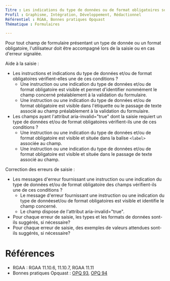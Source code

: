 ```yaml
---
Titre : Les indications du type de données ou de format obligatoires sont fournies à l'utilisateur en aide à la saisie et lors des messages d'erreur s'il y a lieu.
Profil : Graphisme, Intégration, Développement, Rédactionnel
Référentiel : RGAA, Bonnes pratiques Opquast
Thématique : Formulaires

---
```


Pour tout champ de formulaire présentant un type de donnée ou un format obligatoire, l'utilisateur doit être accompagné lors de la saisie ou en cas d'erreur signalée.

Aide à la saisie :

* Les instructions et indications du type de données et/ou de format obligatoires vérifient-elles une de ces conditions ?
  * Une instruction ou une indication du type de données et/ou de format obligatoire est visible et permet d'identifier nommément le champ concerné préalablement à la validation du formulaire.
  * Une instruction ou une indication du type de données et/ou de format obligatoire est visible dans l'étiquette ou le passage de texte associé au champ préalablement à la validation du formulaire.
* Les champs ayant l'attribut aria-invalid="true" dont la saisie requiert un type de données et/ou de format obligatoires vérifient-ils une de ces conditions ?
  * Une instruction ou une indication du type de données et/ou de format obligatoire est visible et située dans la balise `<label>` associée au champ.
  * Une instruction ou une indication du type de données et/ou de format obligatoire est visible et située dans le passage de texte associé au champ.

Correction des erreurs de saisie :

* Les messages d'erreur fournissant une instruction ou une indication du type de données et/ou de format obligatoire des champs vérifient-ils une de ces conditions ?
  * Le message d'erreur fournissant une instruction ou une indication du type de donnéeset/ou de format obligatoires est visible et identifie le champ concerné.
  * Le champ dispose de l'attribut aria-invalid="true".
* Pour chaque erreur de saisie, les types et les formats de données sont-ils suggérés, si nécessaire?
* Pour chaque erreur de saisie, des exemples de valeurs attendues sont-ils suggérés, si nécessaire?

# Références

*   RGAA : RGAA 11.10.6, 11.10.7, RGAA 11.11
*   Bonnes pratiques Opquast : [OPQ 93](https://references.modernisation.gouv.fr/rgaa-accessibilite/criteres.html#crit-11-11), [OPQ 94](https://checklists.opquast.com/fr/qualiteweb/en-cas-de-rejet-des-donnees-saisies-dans-un-formulaire-les-raisons-du-rejet-sont-indiquees-a-lutilisateur)
